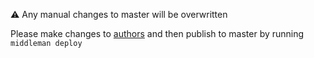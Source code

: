 :warning: Any manual changes to master will be overwritten

Please make changes to [authors](https://github.com/aikido-gi-yu-jin/aikido-gi-yu-jin.github.io/tree/authors) and then publish to master by running ```middleman deploy```